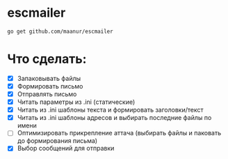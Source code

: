# escmailer
`go get github.com/maanur/escmailer`

# Что сделать:
- [x] Запаковывать файлы
- [x] Формировать письмо
- [x] Отправлять письмо
- [x] Читать параметры из .ini (статические)
- [x] Читать из .ini шаблоны текста и формировать заголовки/текст
- [x] Читать из .ini шаблоны адресов и выбирать последние файлы по имени
- [ ] Оптимизировать прикрепление аттача (выбирать файлы и паковать до формирования письма)
- [x] Выбор сообщений для отправки